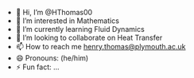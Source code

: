 - 👋 Hi, I’m @HThomas00
- 👀 I’m interested in Mathematics
- 🌱 I’m currently learning Fluid Dynamics
- 💞️ I’m looking to collaborate on Heat Transfer
- 📫 How to reach me henry.thomas@plymouth.ac.uk
- 😄 Pronouns: (he/him)
- ⚡ Fun fact: ...

<!---
HThomas00/HThomas00 is a ✨ special ✨ repository because its `README.md` (this file) appears on your GitHub profile.
You can click the Preview link to take a look at your changes.
--->
